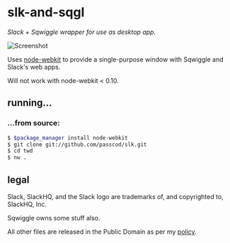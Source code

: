 # slk-and-sqgl

_Slack + Sqwiggle wrapper for use as desktop app._

![Screenshot](http://i.imgur.com/6B8llwY.png)

Uses [node-webkit] to provide a single-purpose window
with Sqwiggle and Slack's web apps.

Will not work with node-webkit < 0.10.

[node-webkit]: https://github.com/rogerwang/node-webkit
[release]: https://github.com/taylor/slk-and-sqgl/releases

## running…

### …from source:

```bash
$ $package_manager install node-webkit
$ git clone git://github.com/passcod/slk.git
$ cd twd
$ nw .
```

## legal

Slack, SlackHQ, and the Slack logo are trademarks
of, and copyrighted to, SlackHQ, Inc.

Sqwiggle owns some stuff also.

All other files are released in the Public Domain as per
my [policy](https://passcod.name/PUBLIC.txt).
